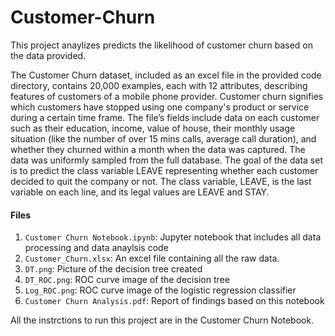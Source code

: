 # Customer-Churn
This project anaylizes predicts the likelihood of customer churn based on the data provided.

The Customer Churn dataset, included as an excel file in the provided code directory,  contains 20,000 examples, each with 12 attributes, describing features of customers of a mobile phone provider. Customer churn signifies which customers have stopped using one company's product or service during a certain time frame. The file’s fields include data on each customer such as their education, income, value of house, their monthly usage situation (like the number of over 15 mins calls, average call duration), and whether they churned within a month when the data was captured. The data was uniformly sampled from the full database. The goal of the data set is to predict the class variable LEAVE representing whether each customer decided to quit the company or not. The class variable, LEAVE, is the last variable on each line, and its legal values are LEAVE and STAY.


#### Files
1. `Customer Churn Notebook.ipynb`: Jupyter notebook that includes all data processing and data anaylsis code
2. `Customer_Churn.xlsx`: An excel file containing all the raw data. 
3. `DT.png`: Picture of the decision tree created 
4. `DT_ROC.png`: ROC curve image of the decision tree
5. `Log_ROC.png`: ROC curve image of the logistic regression classifier
6. `Customer Churn Analysis.pdf`: Report of findings based on this notebook 

All the instrctions to run this project are in the Customer Churn Notebook. 
